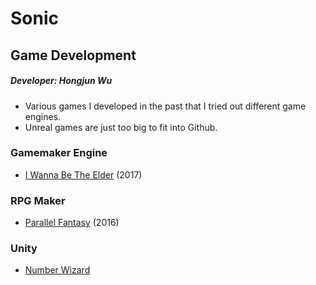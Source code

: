 # Sonic
## Game Development
##### Developer: Hongjun Wu
* Various games I developed in the past that I tried out different game engines. 
* Unreal games are just too big to fit into Github.
### Gamemaker Engine
* [I Wanna Be The Elder](https://github.com/Errrneist/Sonic/tree/master/Game%20Maker/Project%20Iwanna) (2017)
### RPG Maker
* [Parallel Fantasy](https://github.com/Errrneist/Sonic/tree/master/RPGMaker/Project%20Parallel%20Fantasy) (2016)
### Unity
* [Number Wizard](https://github.com/Errrneist/Sonic/tree/master/Unity/Number%20Wizard)
